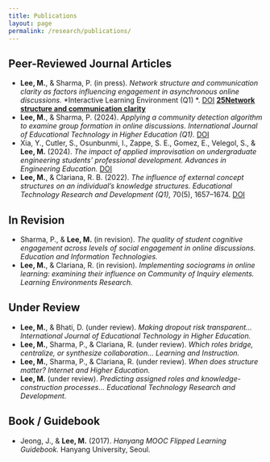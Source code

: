 ```yaml
---
title: Publications
layout: page
permalink: /research/publications/
---
```


## Peer-Reviewed Journal Articles
- **Lee, M.**, & Sharma, P. (in press). *Network structure and communication clarity as factors influencing engagement in asynchronous online discussions.* *Interactive Learning Environment (Q1) *. [DOI](http://dx.doi.org/10.1080/10494820.2025.2550035)
**[25Network structure and communication clarity](https://mlee010.github.io/MinkyungLee/files/SNA_SLA06302025watermark.pdf)**
- **Lee, M.**, & Sharma, P. (2024). *Applying a community detection algorithm to examine group formation in online discussions.* *International Journal of Educational Technology in Higher Education (Q1).* [DOI](https://doi.org/10.1186/s41239-024-00495-w)
- Xia, Y., Cutler, S., Osunbunmi, I., Zappe, S. E., Gomez, E., Velegol, S., & **Lee, M.** (2024). *The impact of applied improvisation on undergraduate engineering students’ professional development.* *Advances in Engineering Education.* [DOI](https://doi.org/10.18260/3-1-1153-36069)
- **Lee, M.**, & Clariana, R. B. (2022). *The influence of external concept structures on an individual’s knowledge structures.* *Educational Technology Research and Development (Q1),* 70(5), 1657–1674. [DOI](http://dx.doi.org/10.1007/s11423-022-10144-6)

## In Revision
- Sharma, P., & **Lee, M.** (in revision). *The quality of student cognitive engagement across levels of social engagement in online discussions.* *Education and Information Technologies.*
- **Lee, M.**, & Clariana, R. (in revision). *Implementing sociograms in online learning: examining their influence on Community of Inquiry elements.* *Learning Environments Research.*

## Under Review
- **Lee, M.**, & Bhati, D. (under review). *Making dropout risk transparent…* *International Journal of Educational Technology in Higher Education.*
- **Lee, M.**, Sharma, P., & Clariana, R. (under review). *Which roles bridge, centralize, or synthesize collaboration…* *Learning and Instruction.*
- **Lee, M.**, Sharma, P., & Clariana, R. (under review). *When does structure matter?* *Internet and Higher Education.*
- **Lee, M.** (under review). *Predicting assigned roles and knowledge-construction processes…* *Educational Technology Research and Development.*

## Book / Guidebook
- Jeong, J., & **Lee, M.** (2017). *Hanyang MOOC Flipped Learning Guidebook.* Hanyang University, Seoul.
